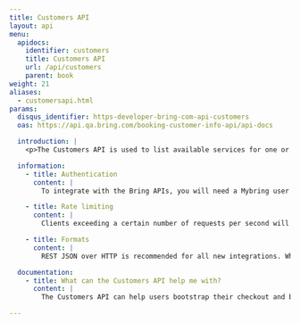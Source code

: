 ```yaml
---
title: Customers API
layout: api
menu:
  apidocs:
    identifier: customers
    title: Customers API
    url: /api/customers
    parent: book
weight: 21
aliases:
  - customersapi.html
params:
  disqus_identifier: https-developer-bring-com-api-customers
  oas: https://api.qa.bring.com/booking-customer-info-api/api-docs

  introduction: |
    <p>The Customers API is used to list available services for one or more customers</p>

  information:
    - title: Authentication
      content: |
        To integrate with the Bring APIs, you will need a Mybring user account with an API key. Information about prerequisites and authentication headers can be found on the general API [Getting Started page](/api/). In addition to authentication, you need to be [authorized](./authorization).

    - title: Rate limiting
      content: |
        Clients exceeding a certain number of requests per second will be throttled, and the response will contain http status code 429. If you have a use case requiring rates above the limit, please contact developer-booking@bring.com for assistance.

    - title: Formats
      content: |
        REST JSON over HTTP is recommended for all new integrations. While we currently also support XML, this is very likely to be phased out in the future.

  documentation:
    - title: What can the Customers API help me with?
      content: |
        The Customers API can help users bootstrap their checkout and booking process by providing a list of customers, countries, and services available to the user. 

---
```

